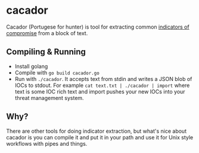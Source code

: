# cacador

Cacador (Portugese for hunter) is tool for extracting common [indicators of compromise](https://en.wikipedia.org/wiki/Indicator_of_compromise) from a block of text.

## Compiling & Running

- Install golang
- Compile with `go build cacador.go`
- Run with `./cacador`. It accepts text from stdin and writes a JSON blob of IOCs to stdout. For example `cat text.txt | ./cacador | import` where text is some IOC rich text and import pushes your new IOCs into your threat management system.

## Why?

There are other tools for doing indicator extraction, but what's nice about cacador is you can compile it and put it in your path and use it for Unix style workflows with pipes and things.
